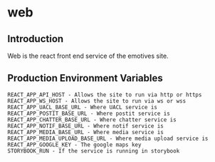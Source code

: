 # web
## Introduction
Web is the react front end service of the emotives site.

## Production Environment Variables
```
REACT_APP_API_HOST - Allows the site to run via http or https
REACT_APP_WS_HOST - Allows the site to run via ws or wss
REACT_APP_UACL_BASE_URL - Where UACL service is
REACT_APP_POSTIT_BASE_URL - Where postit service is
REACT_APP_CHATTER_BASE_URL - Where chatter service is
REACT_APP_NOTIF_BASE_URL - Where notif service is
REACT_APP_MEDIA_BASE_URL - Where media service is
REACT_APP_MEDIA_UPLOAD_BASE_URL - Where media upload service is
REACT_APP_GOOGLE_KEY - The google maps key
STORYBOOK_RUN - If the service is running in storybook
```